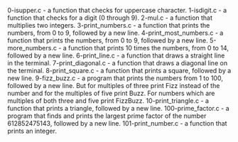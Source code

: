 0-isupper.c - a function that checks for uppercase character.
1-isdigit.c - a function that checks for a digit (0 through 9).
2-mul.c - a function that multiplies two integers.
3-print_numbers.c - a function that prints the numbers, from 0 to 9, followed by a new line.
4-print_most_numbers.c - a function that prints the numbers, from 0 to 9, followed by a new line.
5-more_numbers.c - a function that prints 10 times the numbers, from 0 to 14, followed by a new line.
6-print_line.c - a function that draws a straight line in the terminal.
7-print_diagonal.c - a function that draws a diagonal line on the terminal.
8-print_square.c - a function that prints a square, followed by a new line.
9-fizz_buzz.c - a program that prints the numbers from 1 to 100, followed by a new line. But for multiples of three print Fizz instead of the number and for the multiples of five print Buzz. For numbers which are multiples of both three and five print FizzBuzz.
10-print_triangle.c - a function that prints a triangle, followed by a new line.
100-prime_factor.c - a program that finds and prints the largest prime factor of the number 612852475143, followed by a new line.
101-print_number.c - a function that prints an integer.